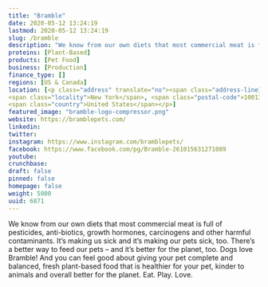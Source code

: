 ```yaml
---
title: "Bramble"
date: 2020-05-12 13:24:19
lastmod: 2020-05-12 13:24:19
slug: /bramble
description: "We know from our own diets that most commercial meat is full of pesticides, anti-biotics, growth hormones, carcinogens and other harmful contaminants. It’s making us sick and it’s making our pets sick, too. There’s a better way to feed our pets – and it’s better for the planet, too. Dogs love Bramble! And you can feel good about giving your pet complete and balanced, fresh plant-based food that is healthier for your pet, kinder to animals and overall better for the planet. Eat. Play. Love."
proteins: [Plant-Based]
products: [Pet Food]
business: [Production]
finance_type: []
regions: [US & Canada]
location: [<p class="address" translate="no"><span class="address-line1">Cortlandt Alley</span><br>
<span class="locality">New York</span>, <span class="postal-code">10013</span><br>
<span class="country">United States</span></p>]
featured_image: "bramble-logo-compressor.png"
website: https://bramblepets.com/
linkedin: 
twitter: 
instagram: https://www.instagram.com/bramblepets/
facebook: https://www.facebook.com/pg/Bramble-261015631271089
youtube: 
crunchbase: 
draft: false
pinned: false
homepage: false
weight: 5000
uuid: 6871
---
```

We know from our own diets that most commercial meat is full of pesticides, anti-biotics, growth hormones, carcinogens and other harmful contaminants. It’s making us sick and it’s making our pets sick, too. There’s a better way to feed our pets – and it’s better for the planet, too. Dogs love Bramble! And you can feel good about giving your pet complete and balanced, fresh plant-based food that is healthier for your pet, kinder to animals and overall better for the planet. Eat. Play. Love.
